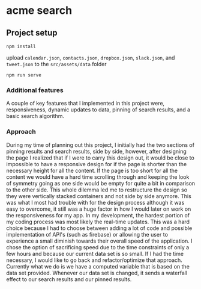 # acme search

## Project setup
```
npm install
```

upload ```calendar.json```, ```contacts.json```, ```dropbox.json```, ```slack.json```, and ```tweet.json``` to the ```src/assets/data``` folder

```
npm run serve
```

### Additional features
A couple of key features that I implemented in this project were, responsiveness, dynamic updates to data, pinning of search results, and a basic search algorithm.

### Approach
During my time of planning out this project, I initially had the two sections of pinning results and search results, side by side, however, after designing the page I realized that if I were to carry this design out, it would be close to impossible to have a responsive design for if the page is shorter than the necessary height for all the content. If the page is too short for all the content we would have a hard time scrolling through and keeping the look of symmetry going as one side would be empty for quite a bit in comparison to the other side. This whole dilemma led me to restructure the design so they were vertically stacked containers and not side by side anymore. This was what I most had trouble with for the design process although it was easy to overcome, it still was a huge factor in how I would later on work on the responsiveness for my app. In my development, the hardest portion of my coding process was most likely the real-time updates. This was a hard choice because I had to choose between adding a lot of code and possible implementation of API's (such as firebase) or allowing the user to experience a small diminish towards their overall speed of the application. I chose the option of sacrificing speed due to the time constraints of only a few hours and because our current data set is so small. If I had the time necessary, I  would like to go back and refactor/optimize that approach. Currently what we do is we have a computed variable that is based on the data set provided. Whenever our data set is changed, it sends a waterfall effect to our search results and our pinned results.
